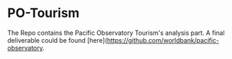 # PO-Tourism

The Repo contains the Pacific Observatory Tourism's analysis part. A final deliverable could be found [here](https://github.com/worldbank/pacific-observatory.